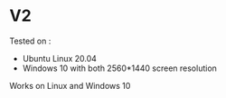 # V2

Tested on : 
- Ubuntu Linux 20.04
- Windows 10
with both 2560*1440 screen resolution

Works on Linux and Windows 10
